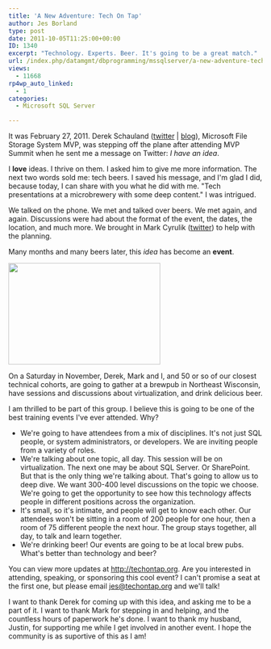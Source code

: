 ```yaml
---
title: 'A New Adventure: Tech On Tap'
author: Jes Borland
type: post
date: 2011-10-05T11:25:00+00:00
ID: 1340
excerpt: "Technology. Experts. Beer. It's going to be a great match."
url: /index.php/datamgmt/dbprogramming/mssqlserver/a-new-adventure-tech-on/
views:
  - 11668
rp4wp_auto_linked:
  - 1
categories:
  - Microsoft SQL Server

---
```

It was February 27, 2011. Derek Schauland ([twitter][1] | [blog][2]), Microsoft File Storage System MVP, was stepping off the plane after attending MVP Summit when he sent me a message on Twitter: _I have an idea_. 

I **love** ideas. I thrive on them. I asked him to give me more information. The next two words sold me: tech beers. I saved his message, and I'm glad I did, because today, I can share with you what he did with me. "Tech presentations at a microbrewery with some deep content." I was intrigued. 

We talked on the phone. We met and talked over beers. We met again, and again. Discussions were had about the format of the event, the dates, the location, and much more. We brought in Mark Cyrulik ([twitter][3]) to help with the planning. 

Many months and many beers later, this _idea_ has become an **event**. 

<div class="image_block">
  <a href="/wp-content/uploads/users/grrlgeek/Tech-on-Tap_FINALBLUE.png?mtime=1317820723"><img alt="" src="/wp-content/uploads/users/grrlgeek/Tech-on-Tap_FINALBLUE.png?mtime=1317820723" width="301" height="201" /></a>
</div>

On a Saturday in November, Derek, Mark and I, and 50 or so of our closest technical cohorts, are going to gather at a brewpub in Northeast Wisconsin, have sessions and discussions about virtualization, and drink delicious beer. 

I am thrilled to be part of this group. I believe this is going to be one of the best training events I've ever attended. Why? 

  * We're going to have attendees from a mix of disciplines. It's not just SQL people, or system administrators, or developers. We are inviting people from a variety of roles. 
  * We're talking about one topic, all day. This session will be on virtualization. The next one may be about SQL Server. Or SharePoint. But that is the only thing we're talking about. That's going to allow us to deep dive. We want 300-400 level discussions on the topic we choose. We're going to get the opportunity to see how this technology affects people in different positions across the organization. 
  * It's small, so it's intimate, and people will get to know each other. Our attendees won't be sitting in a room of 200 people for one hour, then a room of 75 different people the next hour. The group stays together, all day, to talk and learn together.
  * We're drinking beer! Our events are going to be at local brew pubs. What's better than technology and beer? 

You can view more updates at <http://techontap.org>. Are you interested in attending, speaking, or sponsoring this cool event? I can't promise a seat at the first one, but please email jes@techontap.org and we'll talk! 

I want to thank Derek for coming up with this idea, and asking me to be a part of it. I want to thank Mark for stepping in and helping, and the countless hours of paperwork he's done. I want to thank my husband, Justin, for supporting me while I get involved in another event. I hope the community is as suportive of this as I am!

 [1]: http://twitter.com/#!/webjunkie
 [2]: http://techhelp.cybercreations.net/
 [3]: http://twitter.com/#!/mcyrulik